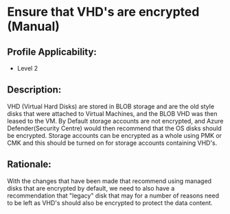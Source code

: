 # Ensure that VHD's are encrypted (Manual)

## Profile Applicability:

- Level 2

## Description:

VHD (Virtual Hard Disks) are stored in BLOB storage and are the old style disks that were attached to Virtual Machines, and the BLOB VHD was then leased to the VM. By Default storage accounts are not encrypted, and Azure Defender(Security Centre) would then recommend that the OS disks should be encrypted. Storage accounts can be encrypted as a whole using PMK or CMK and this should be turned on for storage accounts containing VHD's.

## Rationale:

With the changes that have been made that recommend using managed disks that are encrypted by default, we need to also have a recommendation that "legacy" disk that may for a number of reasons need to be left as VHD's should also be encrypted to protect the data content.